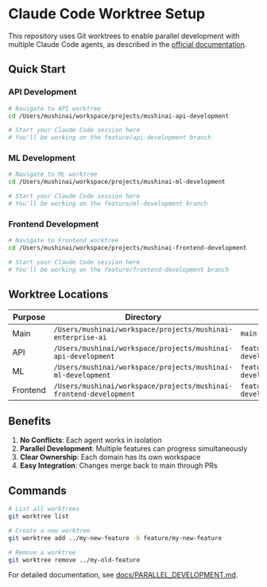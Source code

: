 # Claude Code Worktree Setup

This repository uses Git worktrees to enable parallel development with multiple Claude Code agents, as described in the [official documentation](https://docs.anthropic.com/en/docs/claude-code/tutorials#run-parallel-claude-code-sessions-with-git-worktrees).

## Quick Start

### API Development
```bash
# Navigate to API worktree
cd /Users/mushinai/workspace/projects/mushinai-api-development

# Start your Claude Code session here
# You'll be working on the feature/api-development branch
```

### ML Development
```bash
# Navigate to ML worktree
cd /Users/mushinai/workspace/projects/mushinai-ml-development

# Start your Claude Code session here
# You'll be working on the feature/ml-development branch
```

### Frontend Development
```bash
# Navigate to Frontend worktree
cd /Users/mushinai/workspace/projects/mushinai-frontend-development

# Start your Claude Code session here
# You'll be working on the feature/frontend-development branch
```

## Worktree Locations

| Purpose | Directory | Branch |
|---------|-----------|--------|
| Main | `/Users/mushinai/workspace/projects/mushinai-enterprise-ai` | `main` |
| API | `/Users/mushinai/workspace/projects/mushinai-api-development` | `feature/api-development` |
| ML | `/Users/mushinai/workspace/projects/mushinai-ml-development` | `feature/ml-development` |
| Frontend | `/Users/mushinai/workspace/projects/mushinai-frontend-development` | `feature/frontend-development` |

## Benefits

1. **No Conflicts**: Each agent works in isolation
2. **Parallel Development**: Multiple features can progress simultaneously
3. **Clear Ownership**: Each domain has its own workspace
4. **Easy Integration**: Changes merge back to main through PRs

## Commands

```bash
# List all worktrees
git worktree list

# Create a new worktree
git worktree add ../my-new-feature -b feature/my-new-feature

# Remove a worktree
git worktree remove ../my-old-feature
```

For detailed documentation, see [docs/PARALLEL_DEVELOPMENT.md](docs/PARALLEL_DEVELOPMENT.md).